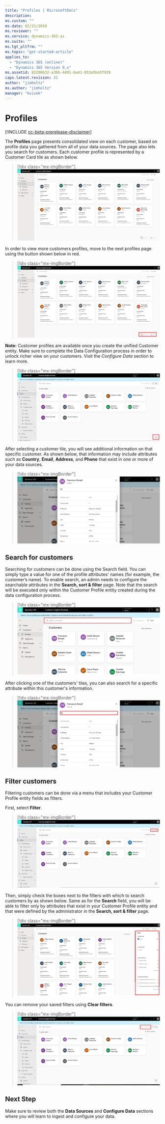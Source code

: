 ```yaml
---
title: "Profiles | MicrosoftDocs"
description: 
ms.custom: ""
ms.date: 02/21/2019
ms.reviewer: ""
ms.service: dynamics-365-ai
ms.suite: ""
ms.tgt_pltfrm: ""
ms.topic: "get-started-article"
applies_to: 
  - "Dynamics 365 (online)"
  - "Dynamics 365 Version 9.x"
ms.assetid: 83200632-a36b-4401-ba41-952e5b43f939
caps.latest.revision: 31
author: "jimholtz"
ms.author: "jimholtz"
manager: "kvivek"
---
```

# Profiles

[!INCLUDE [cc-beta-prerelease-disclaimer](../includes/cc-beta-prerelease-disclaimer.md)]

The **Profiles** page presents consolidated view on each customer, based on profile data you gathered from all of your data sources. The page also lets you search for customers. Each customer profile is represented by a Customer Card tile as shown below.

> [!div class="mx-imgBorder"] 
> ![](media/profiles-customers.png "Customer profiles")

In order to view more customers profiles, move to the next profiles page using the button shown below in red.

> [!div class="mx-imgBorder"] 
> ![](media/profiles-customers2.png "Customer profiles")

**Note:** Customer profiles are available once you create the unified Customer entity. Make sure to complete the Data Configuration process in order to unlock richer view on your customers. Visit the *Configure Data* section to learn more.

> [!div class="mx-imgBorder"] 
> ![](media/customer-card-tile.png "Customer Card tiles")

After selecting a customer tile, you will see additional information on that specific customer. As shown below, that information may include attributes such as **Country**, **Email**, **Address**, and **Phone** that exist in one or more of your data sources.

> [!div class="mx-imgBorder"] 
> ![](media/customer-card-tile-customer-info.png "Customer Card tile customer info")

## Search for customers

Searching for customers can be done using the Search field. You can simply type a value for one of the profile attributes' names (for example, the customer’s name). To enable search, an admin needs to configure the searchable attributes in the **Search, sort & filter** page. Note that the search will be executed only within the Customer Profile entity created during the data configuration process.

> [!div class="mx-imgBorder"] 
> ![](media/customer-card-tile-search.png "Customer Card tile search")

After clicking one of the customers' tiles, you can also search for a specific attribute within this customer's information.

> [!div class="mx-imgBorder"] 
> ![](media/customer-card-tile-search2.png "Customer Card tile search")

## Filter customers

Filtering customers can be done via a menu that includes your Customer Profile entity fields as filters. 

First, select **Filter**.

> [!div class="mx-imgBorder"] 
> ![](media/customer-card-tile-filter.png "Customer Card tile filter")

Then, simply check the boxes next to the filters with which to search customers by as shown below. Same as for the **Search** field, you will be able to filter only by attributes that exist in your Customer Profile entity and that were defined by the administrator in the **Search, sort & filter** page.

> [!div class="mx-imgBorder"] 
> ![](media/profiles-customers3.png "Customer profiles")

You can remove your saved filters using **Clear filters**.

> [!div class="mx-imgBorder"] 
> ![](media/customer-card-tile-clear-filter.png "Customer Card tile clear filter")

## Next Step
Make sure to review both the **Data Sources** and **Configure Data** sections where you will learn to ingest and configure your data.
